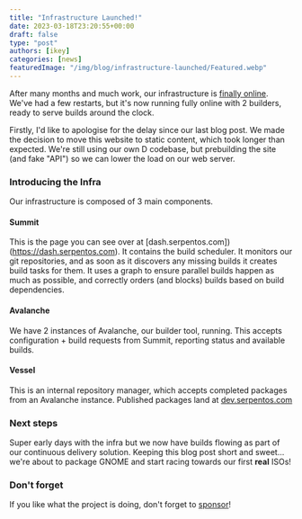 ```yaml
---
title: "Infrastructure Launched!"
date: 2023-03-18T23:20:55+00:00
draft: false
type: "post"
authors: [ikey]
categories: [news]
featuredImage: "/img/blog/infrastructure-launched/Featured.webp"
---
```


After many months and much work, our infrastructure is [finally online](https://dash.serpentos.com).
We've had a few restarts, but it's now running fully online with 2 builders, ready to serve builds
around the clock.

<!--more-->

Firstly, I'd like to apologise for the delay since our last blog post. We made the decision to move
this website to static content, which took longer than expected. We're still using our own D codebase,
but prebuilding the site (and fake "API") so we can lower the load on our web server.

### Introducing the Infra

Our infrastructure is composed of 3 main components.

#### Summit

This is the page you can see over at [dash.serpentos.com])(https://dash.serpentos.com). It contains
the build scheduler. It monitors our git repositories, and as soon as it discovers any missing builds
it creates build tasks for them. It uses a graph to ensure parallel builds happen as much as possible,
and correctly orders (and blocks) builds based on build dependencies.

#### Avalanche

We have 2 instances of Avalanche, our builder tool, running. This accepts configuration + build requests
from Summit, reporting status and available builds.

#### Vessel

This is an internal repository manager, which accepts completed packages from an Avalanche instance.
Published packages land at [dev.serpentos.com](https://dev.serpentos.com)

### Next steps

Super early days with the infra but we now have builds flowing as part of our continuous delivery solution.
Keeping this blog post short and sweet... we're about to package GNOME and start racing towards our first
**real** ISOs!

### Don't forget

If you like what the project is doing, don't forget to [sponsor](https://github.com/sponsors/ikeycode?o=sd&sc=t)!
